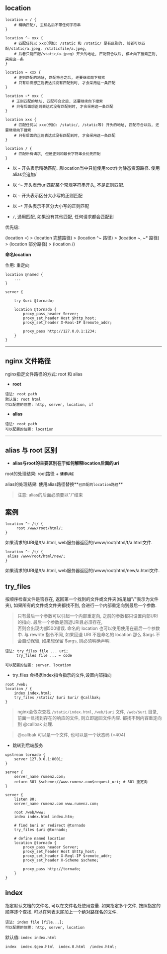 ## location

```
location = / {
    # 精确匹配/, 主机名后不带任何字符串
}

location ^~ xxx {
    # 匹配任何以 xxx(例如: /static 和 /static/ 是有区别的, 前者可以匹配/static/a.jpeg, /staticfile/a.jpeg, 
    # 后者只能匹配/static/a.jpeg) 开头的地址, 匹配符合以后, 停止向下搜索正则, 采用这一条
}

location ~ xxx {
    # 正则匹配的地址, 匹配符合之后, 还要继续向下搜索
    # 只有后面想正则表达式没有匹配到时, 才会采用这一条匹配
} 

location ~* xxx {
   # 正则匹配的地址, 匹配符合之后, 还要继续向下搜索
   # 只有后面想正则表达式没有匹配到时, 才会采用这一条匹配
}

location xxx {
    # 匹配任何以 xxx(例如: /static/, /static等) 开头的地址, 匹配符合以后, 还要继续向下搜索
    # 只有后面的正则表达式没有匹配到时, 才会采用这一条匹配
}

location / {
    # 匹配所有请求, 但是正则和最长字符串会优先匹配
}
```

- 以 `=` 开头表示精确匹配. 且location当中只能使用root作为静态资源路径. 使用alias会追加/

- 以 `^~` 开头表示uri匹配某个常规字符串开头, 不是正则匹配.

- 以 `~` 开头表示区分大小写的正则匹配

- 以 `~*` 开头表示不区分大小写的正则匹配

- `/`, 通用匹配, 如果没有其他匹配, 任何请求都会匹配到

优先级:

(location =) > (location 完整路径) > (location ^~ 路径) > (location ~, ~* 路径) > (location 部分路径) > 
(location /)


**命名location**

作用: 重定向

```
location @named {
    ...
}
```

```
server {
    
    try $uri @tornado;
    
    location @tornado {
        proxy_pass_header Server;
        proxy_set_header Host $http_host;
        proxy_set_header X-Real-IP $remote_addr;
        
        proxy_pass http://127.0.0.1:1234;
    }
}
```

---

## nginx 文件路径

nginx指定文件路径的方式: root 和 alias

- **root**

```
语法: root path
默认值: root html
可以配置的位置: http, server, location, if
```

- **alias**

```
语法: root path
可以配置的位置: location
```

---

## alias 与 root 区别

- **alias与root的主要区别在于如何解释location后面的uri**

root的处理结果: root路径 + **`请求URI`**

alias的处理结果: 使用alias路径替换**`已匹配的location路径`**

> 注意: alias的后面必须要以"/"结束


## 案例

```
location ^~ /t/ {
     root /www/root/html/;
}
```

如果请求的URI是/t/a.html, web服务器返回的/www/root/html/t/a.html文件.


```
location ^~ /t/ {
 alias /www/root/html/new/;
}
```

如果请求的URI是/t/a.html, web服务器返回的/www/root/html/new/a.html文件.

## try_files 

按顺序检查文件是否存在, 返回第一个找到的文件或文件夹(结尾加"/"表示为文件夹), 如果所有的文件或文件夹都找不到,
会进行一个内部重定向到最后一个参数.

> 只有最后一个参数可以引起一个内部重定向, 之前的参数都只设置内部URI的指向. 最后一个参数是回退URI且必须存在,  
否则会出现内部500错误. 命名的 location 也可以使用使用在最后一个参数中. 与 rewrite 指令不同, 如果回退 URI
不是命名的 location 那么 $args 不会自动保留, 如果想保留 $args, 则必须明确声明.

```
语法: try_files file ... uri;
     try_files file ... = code
     
可以配置的位置: server, location
```

- try_files 会根据index指令指示的文件,设置内部指向

```
root /web;
location / {
    index index.html;
    try_files /static/ $uri $uri/ @callbak;
}
```

> nginx会依次查找 `/static/index.html`, `/web/$uri` 文件, `/web/$uri` 目录, 前面一旦找到存在的响应的文件,
则立即返回文件内容. 都找不到内容重定向到 @callbak 处理.

> @callbak 可以是一个文件, 也可以是一个状态码 (=404)


- 跳转到后端服务

```
upstream tornado {
    server 127.0.0.1:8001;
}

server {
    server_name rumenz.com;
    return 301 $scheme://www.rumenz.com$request_uri; # 301 重定向
}

server {
    listen 80;
    server_name rumenz.com www.rumenz.com;
    
    root /web/www;
    index index.html index.htm;
    
    # find $uri or redirect @tornado
    try_files $uri @tornado; 
    
    # define named location
    location @tornado {
        proxy_pass_header Server;
        proxy_set_header Host $http_host;
        proxy_set_header X-Reql-IP $remote_addr;
        proxy_set_header X-Scheme $scheme;
        
        proxy_pass http://tornado;
    }
}
```


## index

指定默认文档的文件名, 可以在文件名处使用变量. 如果指定多个文件, 按照指定的顺序逐个查找. 可以在列表末尾加上一个绝对路径名的文件.

```
语法: index file [file...];
可以配置的位置: http, server, location
```

默认值: `index index.html`

```
index  index.$geo.html  index.0.html  /index.html;
```
